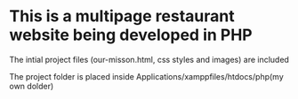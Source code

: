 # This is a multipage restaurant website being developed in PHP
<p> The intial project files (our-misson.html, css styles and images) are included</p>
<p> The project folder is placed inside Applications/xamppfiles/htdocs/php(my own dolder) 